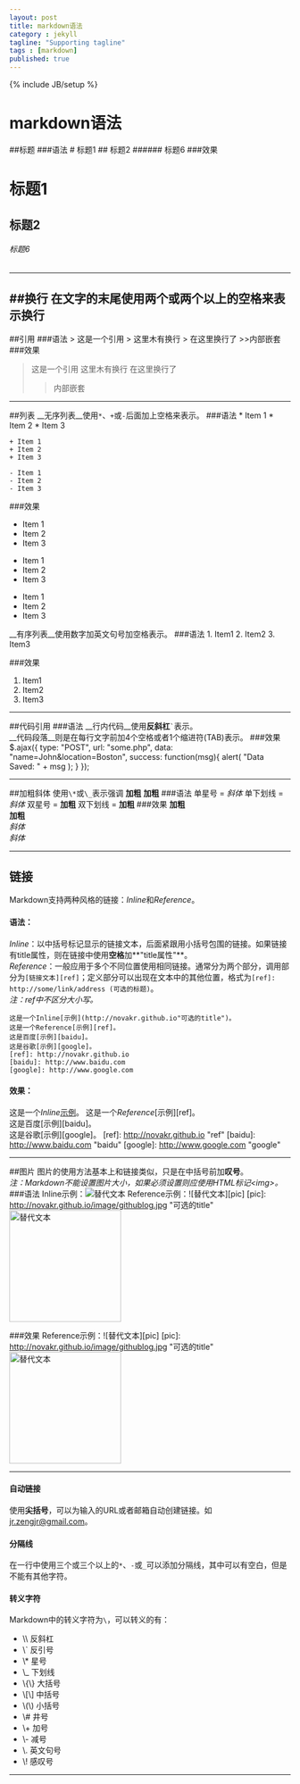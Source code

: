 ```yaml
---
layout: post
title: markdown语法
category : jekyll
tagline: "Supporting tagline"
tags : [markdown]
published: true
---
```

{% include JB/setup %}
# markdown语法
##标题
###语法
	# 标题1
	## 标题2
	###### 标题6
###效果
# 标题1
## 标题2
###### 标题6
---
##换行
在文字的末尾使用两个或两个以上的空格来表示换行
---
##引用
###语法
	> 这是一个引用
	> 这里木有换行 
	> 在这里换行了
	>>内部嵌套
###效果
> 这是一个引用
> 这里木有换行 
> 在这里换行了
>>内部嵌套

---
##列表
__无序列表__使用`*`、`+`或`-`后面加上空格来表示。
###语法
	* Item 1
	* Item 2
	* Item 3

	+ Item 1
	+ Item 2
	+ Item 3
	
	- Item 1
	- Item 2
	- Item 3
###效果
* Item 1
* Item 2
* Item 3

+ Item 1
+ Item 2
+ Item 3

- Item 1
- Item 2
- Item 3

__有序列表__使用数字加英文句号加空格表示。
###语法
	1. Item1
	2. Item2
	3. Item3
	
###效果
1. Item1
2. Item2
3. Item3

---

##代码引用
###语法
__行内代码__使用**反斜杠**<code>`</code>表示。   
__代码段落__则是在每行文字前加4个空格或者1个缩进符(TAB)表示。
###效果
	$.ajax({
	   type: "POST",
	   url: "some.php",
	   data: "name=John&location=Boston",
	   success: function(msg){
	     alert( "Data Saved: " + msg );
	   }
	});

---
##加粗斜体
使用`\*`或`\_`表示强调 __加粗__ **加粗**
###语法
	单星号 = *斜体*
	单下划线 = _斜体_
	双星号 = **加粗**
	双下划线 = __加粗__
###效果
__加粗__  
**加粗**  
*斜体*  
_斜体_

---
## 链接
Markdown支持两种风格的链接：*Inline*和*Reference*。 
#### 语法：
*Inline*：以中括号标记显示的链接文本，后面紧跟用小括号包围的链接。如果链接有title属性，则在链接中使用**空格**加**"title属性"**。  
*Reference*：一般应用于多个不同位置使用相同链接。通常分为两个部分，调用部分为`[链接文本][ref]`；定义部分可以出现在文本中的其他位置，格式为`[ref]: http://some/link/address (可选的标题)`。   
*注：ref中不区分大小写。*   

	这是一个Inline[示例](http://novakr.github.io"可选的title")。
	这是一个Reference[示例][ref]。
	这是百度[示例][baidu]。
	这是谷歌[示例][google]。
	[ref]: http://novakr.github.io
	[baidu]: http://www.baidu.com
	[google]: http://www.google.com
#### 效果：

这是一个*Inline*[示例](http://novakr.github.io"可选的title")。   
这是一个*Reference*[示例][ref]。  
这是百度[示例][baidu]。  
这是谷歌[示例][google]。
[ref]: http://novakr.github.io "ref"
[baidu]: http://www.baidu.com	"baidu"
[google]: http://www.google.com	"google"

- - - 
##图片
图片的使用方法基本上和链接类似，只是在中括号前加**叹号**。   
*注：Markdown不能设置图片大小，如果必须设置则应使用HTML标记&lt;img&gt;。*
###语法
	Inline示例：![替代文本](/assets/images/jian.jpg "可选的title")
	Reference示例：![替代文本][pic]
	[pic]: http://novakr.github.io/image/githublog.jpg "可选的title"
	<img src="http://novakr.github.io/image/githublog.jpg" alt="替代文本" title="标题文本" width="200" />
	
###效果
Reference示例：![替代文本][pic]
[pic]: http://novakr.github.io/image/githublog.jpg "可选的title"
<img src="http://novakr.github.io/image/githublog.jpg" alt="替代文本" title="标题文本" width="200" />

---
#### 自动链接
使用**尖括号**，可以为输入的URL或者邮箱自动创建链接。如<jr.zengjr@gmail.com>。

#### 分隔线
在一行中使用三个或三个以上的`*`、`-`或`_`可以添加分隔线，其中可以有空白，但是不能有其他字符。

#### 转义字符
Markdown中的转义字符为`\`，可以转义的有：

<ul>
<li>\\ 反斜杠</li>
<li>\` 反引号</li>
<li>\* 星号</li>
<li>\_ 下划线</li>
<li>\{\} 大括号</li>
<li>\[\] 中括号</li>
<li>\(\) 小括号</li>
<li>\# 井号</li>
<li>\+ 加号</li>
<li>\- 减号</li>
<li>\. 英文句号</li>
<li>\! 感叹号</li>
</ul>

- - - 